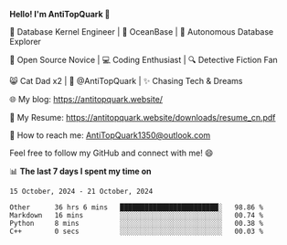 
**Hello! I'm AntiTopQuark 👋**

🔧 Database Kernel Engineer | 🌊 OceanBase | 🤖 Autonomous Database Explorer

🌱 Open Source Novice | 💻 Coding Enthusiast | 🔍 Detective Fiction Fan

😸 Cat Dad x2 | 🎉 @AntiTopQuark | ✨ Chasing Tech & Dreams

🌐 My blog: https://antitopquark.website/

📄 My Resume: https://antitopquark.website/downloads/resume_cn.pdf

📧 How to reach me: AntiTopQuark1350@outlook.com

Feel free to follow my GitHub and connect with me! 😄

📊 **The last 7 days I spent my time on** 

<!--START_SECTION:waka-->
```text
15 October, 2024 - 21 October, 2024

Other      36 hrs 6 mins   ████████████████████████░   98.86 % 
Markdown   16 mins         ░░░░░░░░░░░░░░░░░░░░░░░░░   00.74 % 
Python     8 mins          ░░░░░░░░░░░░░░░░░░░░░░░░░   00.38 % 
C++        0 secs          ░░░░░░░░░░░░░░░░░░░░░░░░░   00.03 %
```
<!--END_SECTION:waka-->


